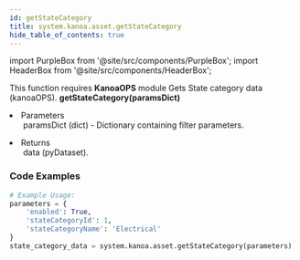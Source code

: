 ```yaml
---
id: getStateCategory
title: system.kanoa.asset.getStateCategory
hide_table_of_contents: true
---
```


import PurpleBox from '@site/src/components/PurpleBox';
import HeaderBox from '@site/src/components/HeaderBox';

<PurpleBox>This function requires <b>KanoaOPS</b> module</PurpleBox>
<HeaderBox header="Description">Gets State category data (kanoaOPS).</HeaderBox>
<HeaderBox header="Syntax">
    <b>getStateCategory(paramsDict)</b>
    <li> Parameters <br />
        <ul>paramsDict (dict) - Dictionary containing filter parameters.</ul>
    </li>
    <li> Returns <br />
        <ul>data (pyDataset).</ul>
    </li>
</HeaderBox>

### Code Examples

```python
# Example Usage:
parameters = {
    'enabled': True,
    'stateCategoryId': 1,
    'stateCategoryName': 'Electrical'
}
state_category_data = system.kanoa.asset.getStateCategory(parameters)
